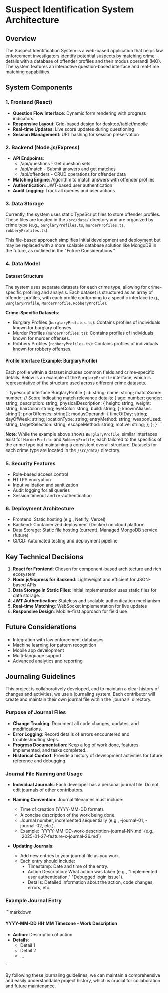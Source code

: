 # Suspect Identification System Architecture

## Overview
The Suspect Identification System is a web-based application that helps law enforcement investigators identify potential suspects by matching crime details with a database of offender profiles and their modus operandi (MO). The system features an interactive question-based interface and real-time matching capabilities.

## System Components

### 1. Frontend (React)
- **Question Flow Interface**: Dynamic form rendering with progress indicators
- **Responsive Layout**: Grid-based design for desktop/tablet/mobile
- **Real-time Updates**: Live score updates during questioning
- **Session Management**: URL hashing for session preservation

### 2. Backend (Node.js/Express)
- **API Endpoints**:
  - /api/questions - Get question sets
  - /api/match - Submit answers and get matches
  - /api/offenders - CRUD operations for offender data
- **Matching Engine**: Algorithm to match answers with offender profiles
- **Authentication**: JWT-based user authentication
- **Audit Logging**: Track all queries and user actions

### 3. Data Storage

Currently, the system uses static TypeScript files to store offender profiles. These files are located in the `/src/data/` directory and are organized by crime type (e.g., `burglaryProfiles.ts`, `murderProfiles.ts`, `robberyProfiles.ts`).

This file-based approach simplifies initial development and deployment but may be replaced with a more scalable database solution like MongoDB in the future, as outlined in the "Future Considerations."

### 4. Data Model

#### Dataset Structure

The system uses separate datasets for each crime type, allowing for crime-specific profiling and analysis. Each dataset is structured as an array of offender profiles, with each profile conforming to a specific interface (e.g., `BurglaryProfile`, `MurderProfile`, `RobberyProfile`).

**Crime-Specific Datasets**:
- Burglary Profiles (`burglaryProfiles.ts`): Contains profiles of individuals known for burglary offenses.
- Murder Profiles (`murderProfiles.ts`): Contains profiles of individuals known for murder offenses.
- Robbery Profiles (`robberyProfiles.ts`): Contains profiles of individuals known for robbery offenses.

#### Profile Interface (Example: BurglaryProfile)

Each profile within a dataset includes common fields and crime-specific details. Below is an example of the `BurglaryProfile` interface, which is representative of the structure used across different crime datasets.

\`\`\`typescript
interface BurglaryProfile {
  id: string;
  name: string;
  matchScore: number; // Score indicating match relevance
  details: {
    age: number;
    gender: string;
    description: string;
    physicalDescription: {
      height: string;
      weight: string;
      hairColor: string;
      eyeColor: string;
      build: string;
    };
    knownAliases: string[];
    priorOffenses: string[];
    modusOperandi: {
      timeOfDay: string;
      dayOfWeek: string;
      locationType: string;
      entryMethod: string;
      weaponUsed: string;
      targetSelection: string;
      escapeMethod: string;
      motive: string;
    };
  };
}
\`\`\`

**Note**: While the example above shows `BurglaryProfile`, similar interfaces exist for `MurderProfile` and `RobberyProfile`, each tailored to the specifics of the crime type but maintaining a consistent overall structure. Datasets for each crime type are located in the `/src/data/` directory.

### 5. Security Features
- Role-based access control
- HTTPS encryption
- Input validation and sanitization
- Audit logging for all queries
- Session timeout and re-authentication

### 6. Deployment Architecture
- Frontend: Static hosting (e.g., Netlify, Vercel)
- Backend: Containerized deployment (Docker) on cloud platform
- Data Storage: Static file hosting (current), Managed MongoDB service (future)
- CI/CD: Automated testing and deployment pipeline

## Key Technical Decisions
1. **React for Frontend**: Chosen for component-based architecture and rich ecosystem
2. **Node.js/Express for Backend**: Lightweight and efficient for JSON-based APIs
3. **Data Storage in Static Files**: Initial implementation uses static files for data storage.
4. **JWT Authentication**: Stateless and scalable authentication mechanism
5. **Real-time Matching**: WebSocket implementation for live updates
6. **Responsive Design**: Mobile-first approach for field use

## Future Considerations
- Integration with law enforcement databases
- Machine learning for pattern recognition
- Mobile app development
- Multi-language support
- Advanced analytics and reporting

## Journaling Guidelines

This project is collaboratively developed, and to maintain a clear history of changes and activities, we use a journaling system. Each contributor will create and maintain their own journal file within the \`journal/\` directory.

### Purpose of Journal Files
- **Change Tracking**: Document all code changes, updates, and modifications.
- **Error Logging**: Record details of errors encountered and troubleshooting steps.
- **Progress Documentation**: Keep a log of work done, features implemented, and tasks completed.
- **Historical Context**: Provide a history of development activities for future reference and debugging.

### Journal File Naming and Usage
- **Individual Journals**: Each developer has a personal journal file. Do not edit journals of other contributors.
- **Naming Convention**: Journal filenames must include:
  - Time of creation (YYYY-MM-DD format).
  - A concise description of the work being done.
  - Journal number, incremented sequentially (e.g., -journal-01, -journal-02, etc.).
  - Example: \`YYYY-MM-DD-work-description-journal-NN.md\` (e.g., \`2025-01-27-feature-x-journal-26.md\`)

- **Updating Journals**:
  - Add new entries to your journal file as you work.
  - Each entry should include:
    - Timestamp: Date and time of the entry.
    - Action Description: What action was taken (e.g., "Implemented user authentication," "Debugged login issue").
    - Details: Detailed information about the action, code changes, errors, etc.

### Example Journal Entry
\`\`\`markdown
#### YYYY-MM-DD HH:MM Timezone - Work Description

- **Action**: Description of action
- **Details**:
  - Detail 1
  - Detail 2
  - ...

\`\`\`

By following these journaling guidelines, we can maintain a comprehensive and easily understandable project history, which is crucial for collaboration and future maintenance.